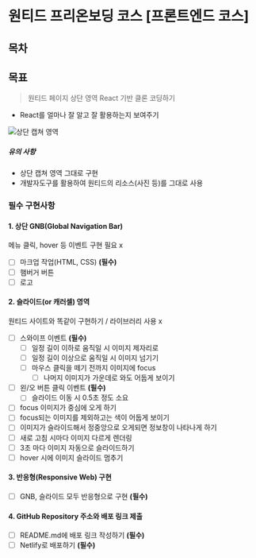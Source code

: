 # 원티드 프리온보딩 코스 [프론트엔드 코스]

## 목차

## 목표

> 원티드 페이지 상단 영역 React 기반 클론 코딩하기

- React를 얼마나 잘 알고 잘 활용하는지 보여주기

![상단 캡쳐 영역](https://www.notion.so/image/https%3A%2F%2Fs3-us-west-2.amazonaws.com%2Fsecure.notion-static.com%2F869a0685-508c-4507-9acb-450f44ffa0b5%2FUntitled.png?table=block&id=fe51fbc2-762d-4606-9f49-fa391cd13b9e&spaceId=4b97eaca-7938-4c43-b27c-a0c55795a841&width=2000&userId=13d5f1d1-9943-4b72-bcfc-6bcdb668b248&cache=v2)

##### 유의 사항

- 상단 캡쳐 영역 그대로 구현
- 개발자도구를 활용하여 원티드의 리소스(사진 등)를 그대로 사용

### 필수 구현사항

#### 1. 상단 GNB(Global Navigation Bar)

메뉴 클릭, hover 등 이벤트 구현 필요 x

- [ ] 마크업 작업(HTML, CSS) **(필수)**
- [ ] 햄버거 버튼
- [ ] 로고

#### 2. 슬라이드(or 캐러셀) 영역

원티드 사이트와 똑같이 구현하기 / 라이브러리 사용 x

- [ ] 스와이프 이벤트 **(필수)**
  - [ ] 일정 길이 이하로 움직일 시 이미지 제자리로
  - [ ] 일정 길이 이상으로 움직일 시 이미지 넘기기
  - [ ] 마우스 클릭을 떼기 전까지 이미지에 focus
    - [ ] 나머지 이미지가 가운데로 와도 어둡게 보이기
- [ ] 왼/오 버튼 클릭 이벤트 **(필수)**
  - [ ] 슬라이드 이동 시 0.5초 정도 소요
- [ ] focus 이미지가 중심에 오게 하기
- [ ] focus되는 이미지를 제외하고는 색이 어둡게 보이기
- [ ] 이미지가 슬라이드해서 정중앙으로 오게되면 정보창이 나타나게 하기
- [ ] 새로 고침 시마다 이미지 다르게 렌더링
- [ ] 3초 마다 이미지 자동으로 슬라이드하기
- [ ] hover 시에 이미지 슬라이드 멈추기

#### 3. 반응형(Responsive Web) 구현

- [ ] GNB, 슬라이드 모두 반응형으로 구현 **(필수)**

#### 4. GitHub Repository 주소와 배포 링크 제출

- [ ] README.md에 배포 링크 작성하기 **(필수)**
- [ ] Netlify로 배포하기 **(필수)**
